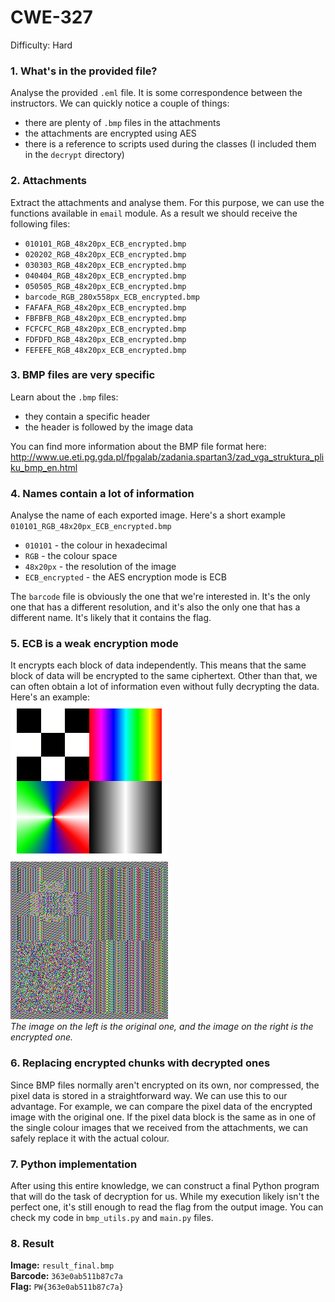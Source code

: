 # CWE-327
Difficulty: Hard

### 1. What's in the provided file?
Analyse the provided `.eml` file. It is some correspondence between the instructors. We can quickly notice a couple of things:
   - there are plenty of `.bmp` files in the attachments
   - the attachments are encrypted using AES
   - there is a reference to scripts used during the classes (I included them in the `decrypt` directory)

### 2. Attachments
Extract the attachments and analyse them. For this purpose, we can use the functions available in `email` module. As a result we should receive the following files:
- `010101_RGB_48x20px_ECB_encrypted.bmp`
- `020202_RGB_48x20px_ECB_encrypted.bmp`
- `030303_RGB_48x20px_ECB_encrypted.bmp`
- `040404_RGB_48x20px_ECB_encrypted.bmp`
- `050505_RGB_48x20px_ECB_encrypted.bmp`
- `barcode_RGB_280x558px_ECB_encrypted.bmp`
- `FAFAFA_RGB_48x20px_ECB_encrypted.bmp`
- `FBFBFB_RGB_48x20px_ECB_encrypted.bmp`
- `FCFCFC_RGB_48x20px_ECB_encrypted.bmp`
- `FDFDFD_RGB_48x20px_ECB_encrypted.bmp`
- `FEFEFE_RGB_48x20px_ECB_encrypted.bmp`

### 3. BMP files are very specific
Learn about the `.bmp` files:
   - they contain a specific header
   - the header is followed by the image data

You can find more information about the BMP file format here: \
http://www.ue.eti.pg.gda.pl/fpgalab/zadania.spartan3/zad_vga_struktura_pliku_bmp_en.html

### 4. Names contain a lot of information
Analyse the name of each exported image. Here's a short example `010101_RGB_48x20px_ECB_encrypted.bmp`
   - `010101` - the colour in hexadecimal
   - `RGB` - the colour space
   - `48x20px` - the resolution of the image
   - `ECB_encrypted` - the AES encryption mode is ECB

The `barcode` file is obviously the one that we're interested in. It's the only one that has a different resolution, and it's also the only one that has a different name. It's likely that it contains the flag.

### 5. ECB is a weak encryption mode
It encrypts each block of data independently. This means that the same block of data will be encrypted to the same ciphertext. Other than that, we can often obtain a lot of information even without fully decrypting the data. Here's an example: \
   ![](./decrypt/demo24.bmp) ![](./decrypt/demo24_ECB_encrypted.bmp) \
_The image on the left is the original one, and the image on the right is the encrypted one._

### 6. Replacing encrypted chunks with decrypted ones
Since BMP files normally aren't encrypted on its own, nor compressed, the pixel data is stored in a straightforward way. We can use this to our advantage. For example, we can compare the pixel data of the encrypted image with the original one. If the pixel data block is the same as in one of the single colour images that we received from the attachments, we can safely replace it with the actual colour.

### 7. Python implementation
After using this entire knowledge, we can construct a final Python program that will do the task of decryption for us. While my execution likely isn't the perfect one, it's still enough to read the flag from the output image. You can check my code in `bmp_utils.py` and `main.py` files.

### 8. Result
**Image:** `result_final.bmp` \
**Barcode:** `363e0ab511b87c7a` \
**Flag:** `PW{363e0ab511b87c7a}`